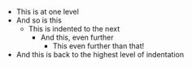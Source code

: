 
- This is at one level
- And so is this
    + This is indented to the next
        * And this, even further
            - This even further than that!
- And this is back to the highest level of indentation
